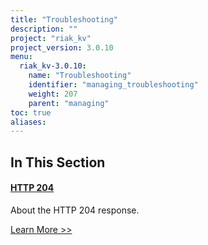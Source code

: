 ```yaml
---
title: "Troubleshooting"
description: ""
project: "riak_kv"
project_version: 3.0.10
menu:
  riak_kv-3.0.10:
    name: "Troubleshooting"
    identifier: "managing_troubleshooting"
    weight: 207
    parent: "managing"
toc: true
aliases:
---
```


[http 204]: ./http-204

## In This Section

#### [HTTP 204][http 204]

About the HTTP 204 response.

[Learn More >>][http 204]




